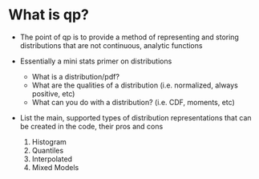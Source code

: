 # What is qp?


* The point of qp is to provide a method of representing and storing distributions that are not continuous, analytic functions

* Essentially a mini stats primer on distributions 
    * What is a distribution/pdf? 
    * What are the qualities of a distribution (i.e. normalized, always positive, etc)
    * What can you do with a distribution? (i.e. CDF, moments, etc)


* List the main, supported types of distribution representations that can be created in the code, their pros and cons
	1. Histogram
	2. Quantiles
	3. Interpolated
	4. Mixed Models
 







